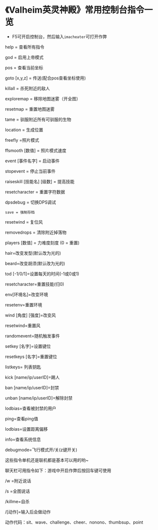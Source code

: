 # 《Valheim英灵神殿》常用控制台指令一览

- F5可开启控制台，然后输入`imacheater`可打开作弊

help = 查看所有指令

god = 启用上帝模式

pos = 查看当前坐标

goto [x,y,z] = 传送(配合pos查看坐标使用)

killall = 杀死附近的敌人

exploremap = 移除地图迷雾（开全图）

resetmap = 重置地图迷雾

tame = 驯服附近所有可驯服的生物

location = 生成位置

freefly =照片模式

ffsmooth [数值] = 照片模式速度

event [事件名字] = 启动事件

stopevent = 停止当前事件

raiseskill [技能名] [级数] = 提高技能

resetcharacter = 重置字符数据

dpsdebug = 切换DPS调试

`save = 强制存档`

resetwind = 复位风

removedrops = 清除附近掉落物

players [数值] = 力难度刻度 (0 = 重置)

hair=改变发型(默认改为光的)

beard=改变胡须(默认改为光的)

tod [-1/0/1]=设置每天的时间(-1或0或1)

resetcharacter=重置技能(归0)

env[环境名]=改变环境

resetenv=重置环境

wind [角度] [强度]=改变风

resetwind=重置风

randomevent=随机触发事件

setkey [名字]=设置键位

resetkeys [名字]=重置键位

listkeys= 列表钥匙

kick [name/ip/userID]=踢人

ban [name/ip/userID]=封禁

unban [name/ip/userID]=解除封禁

lodbias=查看被封禁的用户

ping=查看ping值

lodbias=设置距离偏移

info=查看系统信息

debugmode=飞行模式开/关(z键开关)

这些指令单机还是联机都是基本可以用的哟~

聊天栏可用指令如下：游戏中开启作弊后按回车键可使用

/w =附近说话

/s =全图说话

/killme=自杀

/[动作]=输入后会做动作

动作代码：sit、wave、challenge、cheer、nonono、thumbsup、point

